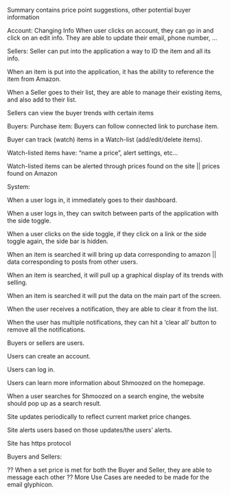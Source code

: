 
Summary contains price point suggestions, other potential buyer information

Account: Changing Info
When user clicks on account, they can go in and click on an edit info. They are able to update their email, phone number, ...

Sellers: 
Seller can put into the application a way to ID the item and all its info. 

When an item is put into the application, it has the ability to reference the item from Amazon. 

When a Seller goes to their list, they are able to manage their existing items, and also add to their list. 

Sellers can view the buyer trends with certain items

Buyers: 
Purchase item: Buyers can follow connected link to purchase item.

Buyer can track (watch) items in a Watch-list (add/edit/delete items).

Watch-listed items have: “name a price”, alert settings, etc…

Watch-listed items can be alerted through prices found on the site || prices found on Amazon


System:

When a user logs in, it immediately goes to their dashboard. 

When a user logs in, they can switch between parts of the application with the side toggle. 

When a user clicks on the side toggle, if they click on a link or the side toggle again, the side bar is hidden.

When an item is searched it will bring up data corresponding to amazon || data corresponding to posts from other users.

When an item is searched, it will pull up a graphical display of its trends with selling.

When an item is searched it will put the data on the main part of the screen.

When the user receives a notification, they are able to clear it from the list. 

When the user has multiple notifications, they can hit a ‘clear all’ button to remove all the notifications.  

Buyers or sellers are users.

Users can create an account.

Users can log in.

Users can learn more information about Shmoozed on the homepage.

When a user searches for Shmoozed on a search engine, the website should pop up as a search result. 

Site updates periodically to reflect current market price changes.

Site alerts users based on those updates/the users’ alerts.

Site has https protocol

Buyers and Sellers: 

?? When a set price is met for both the Buyer and Seller, they are able to message each other ?? More Use Cases are needed to be made for the email glyphicon.

